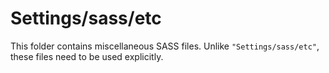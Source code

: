 # Settings/sass/etc

This folder contains miscellaneous SASS files. Unlike `"Settings/sass/etc"`, these files
need to be used explicitly.
